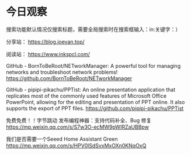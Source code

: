 # 今日观察

搜索功能默认情况仅搜索标题，需要全局搜索时在搜索框输入：in:关键字：）  

分享站： https://blog.joevan.top/  

阅读站： https://www.inkspcl.com/  

GitHub - BornToBeRoot/NETworkManager: A powerful tool for managing networks and troubleshoot network problems!  https://github.com/BornToBeRoot/NETworkManager  

GitHub - pipipi-pikachu/PPTist: An online presentation application that replicates most of the commonly used features of Microsoft Office PowerPoint, allowing for the editing and presentation of PPT online. It also supports the export of PPT files.  https://github.com/pipipi-pikachu/PPTist  

免费免费！！字节跳动 发布编程神器：支持代码补全、Bug 修复  https://mp.weixin.qq.com/s/S7w3O-ecMW9pWIRZaUBBpw  

我们是否需要一个Seeed Home Assistant Green  https://mp.weixin.qq.com/s/HPV0lSdSvxMxOXn0KNqOxQ  

